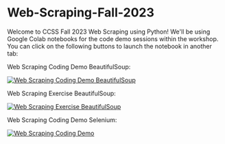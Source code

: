 # Web-Scraping-Fall-2023
Welcome to CCSS Fall 2023 Web Scraping using Python! We'll be using Google Colab notebooks for the code demo sessions within the workshop. You can click on the following buttons to launch the notebook in another tab:

Web Scraping Coding Demo BeautifulSoup:

[![Web Scraping Coding Demo BeautifulSoup](https://colab.research.google.com/assets/colab-badge.svg)](https://colab.research.google.com/drive/1FM2lQlVqkq8t1gu9paKacfcnLIfAHZKV?ouid=117340435050962348521&usp=drive_link)

Web Scraping Exercise BeautifulSoup:

[![Web Scraping Exercise BeautifulSoup](https://colab.research.google.com/assets/colab-badge.svg)](https://colab.research.google.com/drive/1Qv-qfO-ZWlI375GFRcOaNXVDq7a3WeTq?ouid=117340435050962348521&usp=drive_link)

Web Scraping Coding Demo Selenium:

[![Web Scraping Coding Demo](https://colab.research.google.com/assets/colab-badge.svg)](https://colab.research.google.com/drive/1u46hzYInfiy9ZaT2NuJfdlnhDuGQaEBF?usp=drive_link)
